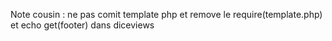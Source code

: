 Note cousin : ne pas comit template php et remove le require(template.php) et echo get(footer) dans diceviews
